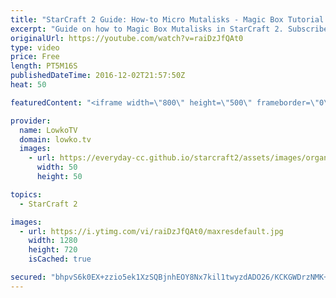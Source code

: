```yaml
---
title: "StarCraft 2 Guide: How-to Micro Mutalisks - Magic Box Tutorial!"
excerpt: "Guide on how to Magic Box Mutalisks in StarCraft 2. Subscribe for more videos: http://lowko.tv/youtube Hotkey & Control groups guide: https://goo.gl/VQQQQ7  In this StarCraft 2 tutorial I go over how to effectively micro your Mutalisks. The Magic Box technique is incredibly important if you're looking"
originalUrl: https://youtube.com/watch?v=raiDzJfQAt0
type: video
price: Free
length: PT5M16S
publishedDateTime: 2016-12-02T21:57:50Z
heat: 50

featuredContent: "<iframe width=\"800\" height=\"500\" frameborder=\"0\" src=\"https://www.youtube.com/embed/raiDzJfQAt0\" allow=\"accelerometer; autoplay; encrypted-media; gyroscope; picture-in-picture\" allowfullscreen></iframe>"

provider:
  name: LowkoTV
  domain: lowko.tv
  images:
    - url: https://everyday-cc.github.io/starcraft2/assets/images/organizations/lowko.tv-50x50.jpg
      width: 50
      height: 50

topics:
  - StarCraft 2

images:
  - url: https://i.ytimg.com/vi/raiDzJfQAt0/maxresdefault.jpg
    width: 1280
    height: 720
    isCached: true

secured: "bhpvS6k0EX+zzio5ek1XzSQBjnhEOY8Nx7kil1twyzdADO26/KCKGWDrzNMK+QuT9TRrswXTZpQqW7kZAwnSgiKybyNjzK+jjd5i3vNKPiW4AJ6aeuDC9BMzFHPKgwg9F6rAa4sZJeh9WJwrFlgYupndKfIEXBBFvKC2+RsAesD42xBaJTSNUco69HBSbVJuqzC+1+4xcRUli/B8kZHHnwvGi11xaCKC5YRWfBcWLHq5hvR1yxBfSkrPdyZixGDI1+jsUnSXrqJVjaHMK9VkavXj0uKis3He2jpC431zCReneQUtYFLwufkcffGQmI9n4s+1uiJ0K3Nuex2ErDy9PjfvJNDIDqkPxyNrKgxGxTpJhe5xe3AK0jSwHhjKx342RneZTQ2is2/SuKEsBVgGwY59DaJ/UWaKtM+q364O8A0=;LBkItPFws5n66XORuY3vcg=="
---
```


